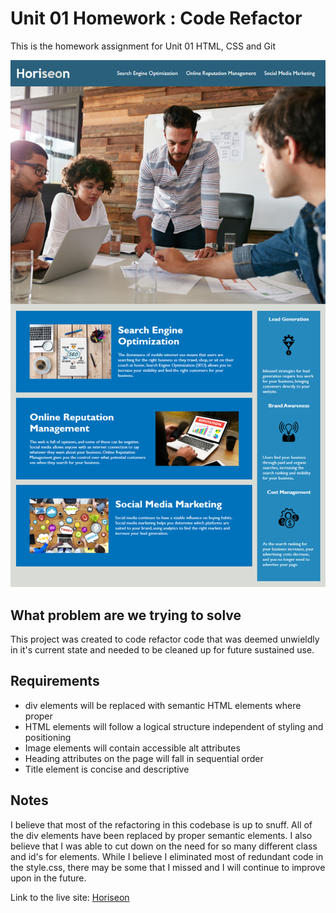 # Unit 01 Homework : Code Refactor
This is the homework assignment for Unit 01 HTML, CSS and Git

<img src="assets\images\Horiseon.png">

## What problem are we trying to solve
This project was created to code refactor code that was deemed unwieldly in it's current state and needed to be cleaned up for future sustained use. 

## Requirements
- div elements will be replaced with semantic HTML elements where proper
- HTML elements will follow a logical structure independent of styling and positioning
- Image elements will contain accessible alt attributes
- Heading attributes on the page will fall in sequential order
- Title element is concise and descriptive

## Notes
I believe that most of the refactoring in this codebase is up to snuff. All of the div elements have been replaced by proper semantic elements. I also believe that I was able to cut down on the need for so many different class and id's for elements. While I believe I eliminated most of redundant code in the style.css, there may be some that I missed and I will continue to improve upon in the future.

Link to the live site: [Horiseon]()